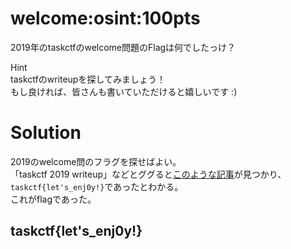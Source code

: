 # welcome:osint:100pts
2019年のtaskctfのwelcome問題のFlagは何でしたっけ？  

Hint  
taskctfのwriteupを探してみましょう！  
もし良ければ、皆さんも書いていただけると嬉しいです :)  

# Solution
2019のwelcome問のフラグを探せばよい。  
「taskctf 2019 writeup」などとググると[このような記事](https://st98.github.io/diary/posts/2019-12-06-taskctf.html)が見つかり、`taskctf{let's_enj0y!}`であったとわかる。  
これがflagであった。  

## taskctf{let's_enj0y!}